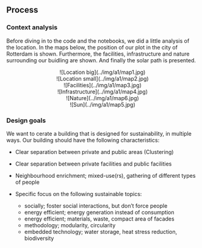## Process

### Context analysis
Before diving in to the code and the notebooks, we did a little analysis of the location. In the maps below, the position of our plot in the city of Rotterdam is shown. Furthermore, the facilities, infrastructure and nature surrounding our buidling are shown. And finally the solar path is presented.
<center>
    ![Location big](../img/a1/map1.jpg)
</center>

<center>
    ![Location small](../img/a1/map2.jpg)
</center>

<center>
    ![Facilities](../img/a1/map3.jpg)
</center>

<center>
    ![Infrastructure](../img/a1/map4.jpg)
</center>

<center>
    ![Nature](../img/a1/map6.jpg)
</center>

<center>
    ![Sun](../img/a1/map5.jpg)
</center>

### Design goals
We want to cerate a building that is designed for sustainability, in multiple ways. Our building should have the following characteristics:

+ Clear separation between private and public areas (Clustering)

+ Clear separation between private facilities and public facilities

+ Neighbourhood enrichment; mixed-use(rs), gathering of different types of people

+ Specific focus on the following sustainable topics:

    + socially; foster social interactions, but don’t force people
    + energy efficient; energy generation instead of consumption
    + energy efficient; materials, waste, compact area of facades
    + methodology; modularity, circularity 
    + embedded technology; water storage, heat stress reduction, biodiversity
